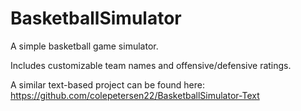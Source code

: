 # BasketballSimulator
A simple basketball game simulator.

Includes customizable team names and offensive/defensive ratings.

A similar text-based project can be found here: https://github.com/colepetersen22/BasketballSimulator-Text

